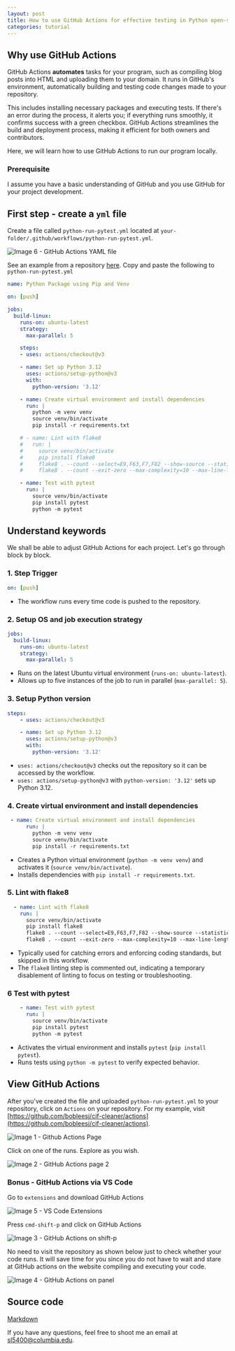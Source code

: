 ```yaml
---
layout: post
title: How to use GitHub Actions for effective testing in Python open-source projects
categories: tutorial
---
```


## Why use GitHub Actions
GitHub Actions **automates** tasks for your program, such as compiling blog posts into HTML and uploading them to your domain. It runs in GitHub's environment, automatically building and testing code changes made to your repository.

This includes installing necessary packages and executing tests. If there's an error during the process, it alerts you; if everything runs smoothly, it confirms success with a green checkbox. GitHub Actions streamlines the build and deployment process, making it efficient for both owners and contributors.

Here, we will learn how to use GitHub Actions to run our program locally. 

### Prerequisite
I assume you have a basic understanding of GitHub and you use GitHub for your project development.

## First step - create a `yml` file
Create a file called `python-run-pytest.yml` located at `your-folder/.github/workflows/python-run-pytest.yml`.

![Image 6 - GitHub Actions YAML file](/files/blog/2024-03-04-github-actions/img/6.png)

See an example from a repository [here](https://github.com/bobleesj/cif-cleaner/blob/main/.github/workflows/python-run-pytest.yml). Copy and paste the following to `python-run-pytest.yml`

```yaml
name: Python Package using Pip and Venv

on: [push]

jobs:
  build-linux:
    runs-on: ubuntu-latest
    strategy:
      max-parallel: 5

    steps:
    - uses: actions/checkout@v3

    - name: Set up Python 3.12
      uses: actions/setup-python@v3
      with:
        python-version: '3.12'

    - name: Create virtual environment and install dependencies
      run: |
        python -m venv venv
        source venv/bin/activate
        pip install -r requirements.txt

    # - name: Lint with flake8
    #   run: |
    #     source venv/bin/activate
    #     pip install flake8
    #     flake8 . --count --select=E9,F63,F7,F82 --show-source --statistics
    #     flake8 . --count --exit-zero --max-complexity=10 --max-line-length=127 --statistics

    - name: Test with pytest
      run: |
        source venv/bin/activate
        pip install pytest
        python -m pytest
```



## Understand keywords
We shall be able to adjust GitHub Actions for each project. Let's go through block by block.

### 1. Step Trigger
```yaml
on: [push]
```
- The workflow runs every time code is pushed to the repository.

### 2. Setup OS and job execution strategy
```yaml
jobs:
  build-linux:
    runs-on: ubuntu-latest
    strategy:
      max-parallel: 5
```

- Runs on the latest Ubuntu virtual environment (`runs-on: ubuntu-latest`).
- Allows up to five instances of the job to run in parallel (`max-parallel: 5`).

### 3. Setup Python version

```yaml
steps:
    - uses: actions/checkout@v3

    - name: Set up Python 3.12
      uses: actions/setup-python@v3
      with:
        python-version: '3.12'
```

- `uses: actions/checkout@v3` checks out the repository so it can be accessed by the workflow.
- `uses: actions/setup-python@v3` with `python-version: '3.12'` sets up Python 3.12.


### 4. Create virtual environment and install dependencies
   
```yaml
 - name: Create virtual environment and install dependencies
      run: |
        python -m venv venv
        source venv/bin/activate
        pip install -r requirements.txt
```

- Creates a Python virtual environment (`python -m venv venv`) and activates it (`source venv/bin/activate`). 
- Installs dependencies with `pip install -r requirements.txt`.

### 5. Lint with flake8
```yaml
  - name: Lint with flake8
    run: |
      source venv/bin/activate
      pip install flake8
      flake8 . --count --select=E9,F63,F7,F82 --show-source --statistics
      flake8 . --count --exit-zero --max-complexity=10 --max-line-length=127 --statistics
```

- Typically used for catching errors and enforcing coding standards, but skipped in this workflow.
- The `flake8` linting step is commented out, indicating a temporary disablement of linting to focus on testing or troubleshooting.

### 6 Test with pytest
```yaml
    - name: Test with pytest
      run: |
        source venv/bin/activate
        pip install pytest
        python -m pytest
```

- Activates the virtual environment and installs `pytest` (`pip install pytest`).
- Runs tests using `python -m pytest` to verify expected behavior.


## View GitHub Actions
After you've created the file and uploaded `python-run-pytest.yml` to your repository, click on `Actions` on your repository. For my example, visit [https://github.com/bobleesj/cif-cleaner/actions](https://github.com/bobleesj/cif-cleaner/actions). 

![Image 1 - Github Actions Page](/files/blog/2024-03-04-github-actions/img/1.png)

Click on one of the runs. Explore as you wish.

![Image 2 - GitHub Actions page 2](/files/blog/2024-03-04-github-actions/img/2.png)

### Bonus - GitHub Actions via VS Code

Go to `extensions` and download GitHub Actions

![Image 5 - VS Code Extensions](/files/blog/2024-03-04-github-actions/img/5.png)

Press `cmd-shift-p` and click on GitHub Actions

![Image 3 - GitHub Actions on shift-p](/files/blog/2024-03-04-github-actions/img/3.png)

No need to visit the repository as shown below just to check whether your code runs. It will save time for you since you do not have to wait and stare at GitHub actions on the website compiling and executing your code.

![Image 4 - GitHub Actions on panel](/files/blog/2024-03-04-github-actions/img/4.png)


## Source code
[Markdown](https://github.com/bobleesj/bobleesj.github.io/blob/main/_posts/2024-03-03-github-actions.md)

If you have any questions, feel free to shoot me an email at [sl5400@columbia.edu](mailto:sl5400@columbia.edu).
